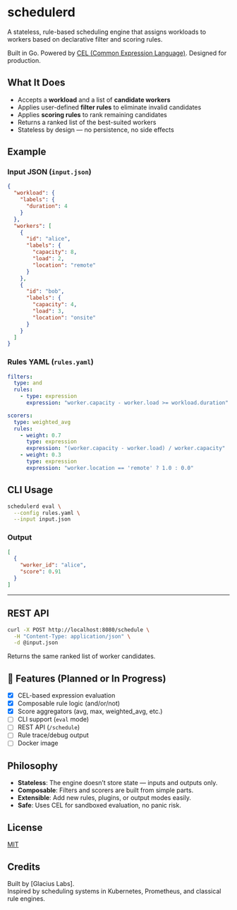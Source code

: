 # schedulerd

A stateless, rule-based scheduling engine that assigns workloads to workers based on declarative filter and scoring rules.

Built in Go. Powered by [CEL (Common Expression Language)](https://opensource.google/projects/cel). Designed for production.

## What It Does

- Accepts a **workload** and a list of **candidate workers**
- Applies user-defined **filter rules** to eliminate invalid candidates
- Applies **scoring rules** to rank remaining candidates
- Returns a ranked list of the best-suited workers
- Stateless by design — no persistence, no side effects

## Example

### Input JSON (`input.json`)
```json
{
  "workload": {
    "labels": {
      "duration": 4
    }
  },
  "workers": [
    {
      "id": "alice",
      "labels": {
        "capacity": 8,
        "load": 2,
        "location": "remote"
      }
    },
    {
      "id": "bob",
      "labels": {
        "capacity": 4,
        "load": 3,
        "location": "onsite"
      }
    }
  ]
}
```

### Rules YAML (`rules.yaml`)
```yaml
filters:
  type: and
  rules:
    - type: expression
      expression: "worker.capacity - worker.load >= workload.duration"

scorers:
  type: weighted_avg
  rules:
    - weight: 0.7
      type: expression
      expression: "(worker.capacity - worker.load) / worker.capacity"
    - weight: 0.3
      type: expression
      expression: "worker.location == 'remote' ? 1.0 : 0.0"
```

## CLI Usage

```bash
schedulerd eval \
  --config rules.yaml \
  --input input.json
```

### Output
```json
[
  {
    "worker_id": "alice",
    "score": 0.91
  }
]
```

---

## REST API

```bash
curl -X POST http://localhost:8080/schedule \
  -H "Content-Type: application/json" \
  -d @input.json
```

Returns the same ranked list of worker candidates.

## 📄 Features (Planned or In Progress)

- [x] CEL-based expression evaluation
- [x] Composable rule logic (and/or/not)
- [x] Score aggregators (avg, max, weighted_avg, etc.)
- [ ] CLI support (`eval` mode)
- [ ] REST API (`/schedule`)
- [ ] Rule trace/debug output
- [ ] Docker image

## Philosophy

- **Stateless**: The engine doesn’t store state — inputs and outputs only.
- **Composable**: Filters and scorers are built from simple parts.
- **Extensible**: Add new rules, plugins, or output modes easily.
- **Safe**: Uses CEL for sandboxed evaluation, no panic risk.

## License

[MIT](./LICENSE)

## Credits

Built by [Glacius Labs].  
Inspired by scheduling systems in Kubernetes, Prometheus, and classical rule engines.
